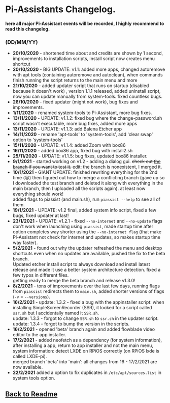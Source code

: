  # Pi-Assistants Changelog.
 **here all major Pi-Assistant events will be recorded, I highly recommend to read this changelog.**
 
 ### (DD/MM/YY)
 * **20/10/2020** - shortened time about and credits are shown by 1 second, improvements to installation scripts, install script now creates menu shortcut
 * **20/10/2020** - BIG UPDATE: v1.1: added more apps, changed autoremove with apt tools (containing autoremove and autoclean), when commands finish running the script returns to the main menu and more
 * **21/10/2020** - added updater script that runs on startup (disabled because it doesn't work) , version 1.1.1 released, added uninstall script, now you can update manually from system-tools. fixed countless bugs.
 * **26/10/2020** - fixed updater (might not work), bug fixes and improvements. 
 * **1/11/2020** - renamed system-tools to Pi-Assistant, more bug fixes. 
 * **13/11/2020** - UPDATE: v1.1.2: fixed bug where the change-password.sh script wasn't executable, more bug fixes, added more apps
 * **13/11/2020** - UPDATE: v1.1.3: add Balena Etcher app
 * **14/11/2020** - rename 'apt-tools' to 'system-tools', add 'clear swap' option to 'system-tools'
 * **15/11/2020** - UPDATE: v1.1.4: added Zoom with box86
 * **16/11/2020** - added box86 app, fixed bug with install2.sh
 * **25/11/2020** - UPDATE: v1.1.5: bug fixes, updated box86 installer.
 * **9/1/2021** - started working on v1.2 - adding a dialog gui. ~~check out [the branch](https://github.com/Itai-Nelken/Pi-Assistant/tree/dialog-gui-testing) if you want to test it.~~ edit: the branch is nonexistent, I merged it.
 * **10/1/2021** - GIANT UPDATE: finished rewriting everything for the 2nd time (:tired_face:) then figured out how to merge a conflicting branch (gave up so I downloaded the test branch and deleted it along with everything in the main branch, then I uploaded all the scripts again). at least now everything should work!<br>
added flags to piassist (and main.sh), run `piassist --help` to see all of them.
* **19/1/2021** - UPDATE: v1.2 final, added system info script, fixed a few bugs, fixed updater at last!
* **23/1/2021** - UPDATE: v1.2.1 - fixed `--no-internet` and `--no-update` flags don't work when launching using `piassist`, made startup time after option completes way shorter using the `--no-internet flag` (that make Pi-Assistant not check for internet and updates, so makes startup time way faster).
* **5/2/2021** - found out why the updater refreshed the menu and desktop shortcuts even when no updates are available, pushed the fix to the beta branch.<br>Updated etcher install script to always download and install latest release and made it use a better system architecture detection. fixed a few typos in different files.<br>getting ready to merge the beta branch and release v1.3.0!
* **8/2/2021** - tons of improvements over the last few days, running flags from `piassist` redirects them to `main.sh`, added shorter versions of flags (`-v` = `--versions`).
* **16/2/2021** - update: 1.3.2 - fixed a bug with the appinstaller script: when installing SimpleScreenRecorder (SSR), it looked for a script called `ssr.sh` but I accidentally named it `SSR.sh`.<br>update: 1.3.3 - forgot to change `SSR.sh` to `ssr.sh` in the updater script.<br>update: 1.3.4 - forgot to bump the version in the scripts.
* **16/2/2021** - opened 'beta' branch again and added flowblade video editor to the app installer.
* **17/2/2021** - added neofetch as a dependency (for system information), after installing a app, return to app installer and not the main menu, system information: detect LXDE on RPiOS correctly (on RPiOS lxde is called LXDE-pi).<br>merged branch 'beta' into 'main': all changes from 16 - 17/2/2021 are now available.
* **22/2/2021** added a option to fix duplicates in `/etc/apt/sources.list` in system tools option.

## [Back to Readme](https://github.com/Itai-Nelken/Pi-Assistant#-pi-assistant)
<!--
# Nothing here is visible here.
TEMPLATE:

* **DD/MM/YY** - fixed... added... getting ready to... etc.
* **DD/MM/YY** - UPDATE: vx.y.z - fixed... added... etc.
* **DD/MM/YY** - BIG UPDATE: vx.y.z - fixed... added... etc.

#DD/MM/YY example
DD=5
MM=2
YY=2021
||
\/
5/2/2021
-->
